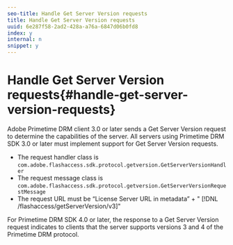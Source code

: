 ```yaml
---
seo-title: Handle Get Server Version requests
title: Handle Get Server Version requests
uuid: 6e287f58-2ad2-428a-a76a-6847d06b0fd8
index: y
internal: n
snippet: y
---
```


# Handle Get Server Version requests{#handle-get-server-version-requests}

Adobe Primetime DRM client 3.0 or later sends a Get Server Version request to determine the capabilities of the server. All servers using Primetime DRM SDK 3.0 or later must implement support for Get Server Version requests.

* The request handler class is `com.adobe.flashaccess.sdk.protocol.getversion.GetServerVersionHandler` 
* The request message class is `com.adobe.flashaccess.sdk.protocol.getversion.GetServerVersionRequestMessage` 
* The request URL must be “License Server URL in metadata” + " [!DNL /flashaccess/getServerVersion/v3]"

For Primetime DRM SDK 4.0 or later, the response to a Get Server Version request indicates to clients that the server supports versions 3 and 4 of the Primetime DRM protocol. 
